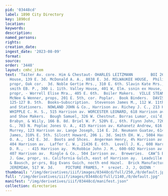 ```yaml
---
pid: '03448cd'
label: 1890 City Directory
key: 1890cd
location: 
keywords: 
description: 
named_persons: 
rights: 
creation_date: 
ingest_date: '2023-08-09'
format: 
source: 
order: '3448'
layout: cmhc_item
text: 'Taiter Av. core. Him & Chestaut- OHARLES LEITZMANN        BOI 26     Luzern
  House, 139 E. 3d. McDonald A. A., 8038 E. 3d. MILWAUKEE HOUSE,  Philip Kleinschmidt,
  propr, Oak cor.  3d. Noble Gertie Mrs., 310 E. 6th. Slavin Kate Mrs., 323 E. 6th.
  smith EB. P., 300 i. 1ith. Valley House, 401 W, Elm. ssnin ex House, 8. O. Shytte,
  propr, - Worrell Elise Mra., 405 E. 6th.  Boiler Makers.  VILLE STEAM BOILER S&S,
  McNee & Wenner, props, 201 E. 5th, cor. Poplar.  Book Binders.  DAVIS C. Cc. &CO.,
  125-127 B. 5th.  Books—Subscription.  Stevenson James M., 112 W. 11th,  Booksellers
  and Stationers.  NOWLAND JOHN & Co., Harrison av. Richey J. C., 213 Harrison av.
  WHIPPLE C. H. S., 515 Harrison av. WORCESTER LEONARD, 618 Harrison av.  5 BRI  Boot
  and Shoe Makers.  Bough Samuel, 326 W. Chestnut. Borras Lumar, coi’d, 11534 W. xd.
  Brabyn_ & Wiily, 166 B. 8d. Briel W. P. 520% E., 6th. Fiynn John, 726 EK. 6th. Henning
  G., 703 N. Poplac Jones U. A., 415 Harrison av. Kahanetz Andrew, 616 W. Eim. Kayen
  Murrey, 123 Harrison av. Lange Joseph, 114 E. 2d. Neumann Guatav, 614 &, 5th. O’Grady
  James, 310% E. 5th. Silcott Howard, 206 i. 3d. Smith EH. W., 5084 Harriso: ay. SVANSON
  O. A.,  142 E. 3d.  Boots and Shces.  Angerman Henry, 4% Harrison av. Bernier Fred.,
  404 Harrison av.  Laffer C. W., 21436 E. 6th.  Lovell J. K., 608 Harrison av. MacQuARRIE
  D. R.,  - 415 Harrison ay.  McRobbie John J. M., 600-602 Harrison av. Metz & Powell,
  407 Harrison av.  Ringle & Co., 504 Iarrison av.  Breweries.  CAW’S BREWERY, KE.
  J. Gaw, propr, ss. California Gulch, east of Harrison ay.  Leadville Brewery, Mack
  & Bausch, pr-prs, Big Evans Guich, nocth end Hazel.  Brick Manufacturers.  IRWIN
  JEREMIAH, 517 W. 3d.     PICTURE FRAMES, *  srezet. J, J, QUINN '
thumbnail: "/img/derivatives/iiif/images/03448cd/full/250,/0/default.jpg"
full: "/img/derivatives/iiif/images/03448cd/full/1140,/0/default.jpg"
manifest: "/img/derivatives/iiif/03448cd/manifest.json"
collection: directories
---
```

